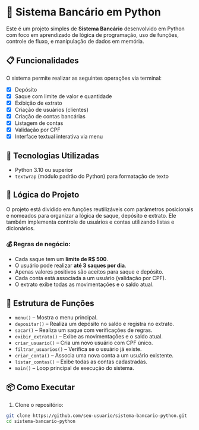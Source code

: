 # 🏦 Sistema Bancário em Python

Este é um projeto simples de **Sistema Bancário** desenvolvido em Python com foco em aprendizado de lógica de programação, uso de funções, controle de fluxo, e manipulação de dados em memória.

## 📋 Funcionalidades

O sistema permite realizar as seguintes operações via terminal:

- [x] Depósito
- [x] Saque com limite de valor e quantidade
- [x] Exibição de extrato
- [x] Criação de usuários (clientes)
- [x] Criação de contas bancárias
- [x] Listagem de contas
- [x] Validação por CPF
- [x] Interface textual interativa via menu

## 🚀 Tecnologias Utilizadas

- Python 3.10 ou superior
- `textwrap` (módulo padrão do Python) para formatação de texto

## 🧠 Lógica do Projeto

O projeto está dividido em funções reutilizáveis com parâmetros posicionais e nomeados para organizar a lógica de saque, depósito e extrato. Ele também implementa controle de usuários e contas utilizando listas e dicionários.

### 💰 Regras de negócio:

- Cada saque tem um **limite de R$ 500**.
- O usuário pode realizar **até 3 saques por dia**.
- Apenas valores positivos são aceitos para saque e depósito.
- Cada conta está associada a um usuário (validação por CPF).
- O extrato exibe todas as movimentações e o saldo atual.

## 📂 Estrutura de Funções

- `menu()` – Mostra o menu principal.
- `depositar()` – Realiza um depósito no saldo e registra no extrato.
- `sacar()` – Realiza um saque com verificações de regras.
- `exibir_extrato()` – Exibe as movimentações e o saldo atual.
- `criar_usuario()` – Cria um novo usuário com CPF único.
- `filtrar_usuarios()` – Verifica se o usuário já existe.
- `criar_conta()` – Associa uma nova conta a um usuário existente.
- `listar_contas()` – Exibe todas as contas cadastradas.
- `main()` – Loop principal de execução do sistema.

## 📦 Como Executar

1. Clone o repositório:

```bash
git clone https://github.com/seu-usuario/sistema-bancario-python.git
cd sistema-bancario-python
